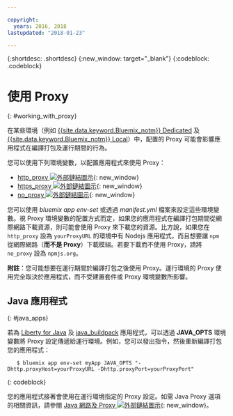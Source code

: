 ```yaml
---

copyright:
  years: 2016, 2018
lastupdated: "2018-01-23"

---
```


{:shortdesc: .shortdesc}
{:new_window: target="_blank"}
{:codeblock: .codeblock}


# 使用 Proxy
{: #working_with_proxy}

在某些環境（例如 [{{site.data.keyword.Bluemix_notm}} Dedicated](/docs/dedicated/index.html#dedicated) 及
[{{site.data.keyword.Bluemix_notm}} Local](/docs/local/index.html#local)）中，配置的 Proxy 可能會影響應用程式在編譯打包及運行期間的行為。

您可以使用下列環境變數，以配置應用程式來使用 Proxy：
  * [http_proxy ![外部鏈結圖示](../../icons/launch-glyph.svg "外部鏈結圖示")](https://docs.cloudfoundry.org/buildpacks/proxy-usage.html){: new_window}
  * [https_proxy ![外部鏈結圖示](../../icons/launch-glyph.svg "外部鏈結圖示")](https://docs.cloudfoundry.org/buildpacks/proxy-usage.html){: new_window}
  * [no_proxy ![外部鏈結圖示](../../icons/launch-glyph.svg "外部鏈結圖示")](http://www.gnu.org/software/wget/manual/html_node/Proxies.html){: new_window}

您可以使用 *bluemix app env-set* 或透過 *manifest.yml* 檔案來設定這些環境變數。視 Proxy 環境變數的配置方式而定，如果您的應用程式在編譯打包期間從網際網路下載資源，則可能會使用 Proxy 來下載您的資源。比方說，如果您在 `http_proxy` 設為 `yourProxyURL` 的環境中有 Nodejs 應用程式，而且想要讓 `npm` 從網際網路（**而不是 Proxy**）下載模組。若要下載而不使用 Proxy，請將 `no_proxy` 設為 `npmjs.org`。

**附註**：您可能想要在運行期間於編譯打包之後使用 Proxy。運行環境的 Proxy 使用完全取決於應用程式，而不受建置套件或 Proxy 環境變數所影響。

## Java 應用程式
{: #java_apps}

若為 [Liberty for Java](/docs/runtimes/liberty/index.html) 及 [java_buildpack](/docs/runtimes/tomcat/index.html) 應用程式，可以透過 **JAVA_OPTS** 環境變數將 Proxy 設定傳遞給運行環境。例如，您可以發出指令，然後重新編譯打包您的應用程式：
```
   $ bluemix app env-set myApp JAVA_OPTS "-Dhttp.proxyHost=yourProxyURL -Dhttp.proxyPort=yourProxyPort"
```
{: codeblock}

您的應用程式接著會使用在運行環境指定的 Proxy 設定。如需 Java Proxy 選項的相關資訊，請參閱 [Java 網路及 Proxy ![外部鏈結圖示](../../icons/launch-glyph.svg "外部鏈結圖示")](https://docs.oracle.com/javase/8/docs/technotes/guides/net/proxies.html){: new_window}。
